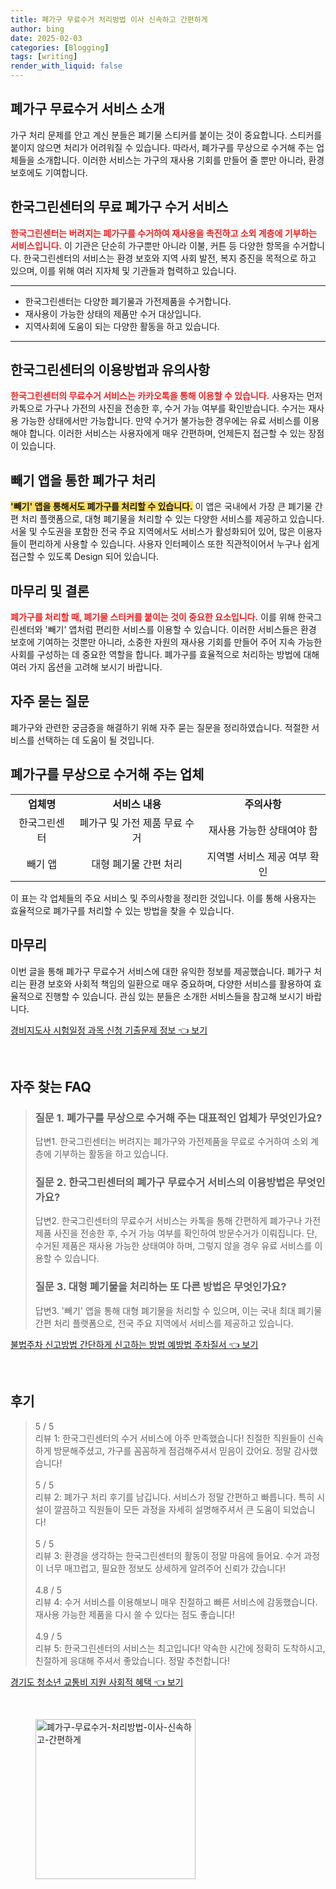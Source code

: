 ```yaml
---
title: 폐가구 무료수거 처리방법 이사 신속하고 간편하게
author: bing
date: 2025-02-03
categories: [Blogging]
tags: [writing]
render_with_liquid: false
---
```



<h2 id='폐가구 무료수거 서비스 소개'>폐가구 무료수거 서비스 소개</h2>

<p>가구 처리 문제를 안고 계신 분들은 폐기물 스티커를 붙이는 것이 중요합니다. 스티커를 붙이지 않으면 처리가 어려워질 수 있습니다. 따라서, 폐가구를 무상으로 수거해 주는 업체들을 소개합니다. 이러한 서비스는 가구의 재사용 기회를 만들어 줄 뿐만 아니라, 환경 보호에도 기여합니다.</p>

<h2 id='한국그린센터의 서비스'>한국그린센터의 무료 폐가구 수거 서비스</h2>

<p><b><span style="color: #ee2323;">한국그린센터는 버려지는 폐가구를 수거하여 재사용을 촉진하고 소외 계층에 기부하는 서비스입니다.</span></b> 이 기관은 단순히 가구뿐만 아니라 이불, 커튼 등 다양한 항목을 수거합니다. 한국그린센터의 서비스는 환경 보호와 지역 사회 발전, 복지 증진을 목적으로 하고 있으며, 이를 위해 여러 지자체 및 기관들과 협력하고 있습니다.</p>

<hr />

<ul>
    <li>한국그린센터는 다양한 폐기물과 가전제품을 수거합니다.</li>
    <li>재사용이 가능한 상태의 제품만 수거 대상입니다.</li>
    <li>지역사회에 도움이 되는 다양한 활동을 하고 있습니다.</li>
</ul>

<hr />

<h2 id='이용방법과 유의사항'>한국그린센터의 이용방법과 유의사항</h2>

<p><b><span style="color: #ee2323;">한국그린센터의 무료수거 서비스는 카카오톡을 통해 이용할 수 있습니다.</span></b> 사용자는 먼저 카톡으로 가구나 가전의 사진을 전송한 후, 수거 가능 여부를 확인받습니다. 수거는 재사용 가능한 상태에서만 가능합니다. 만약 수거가 불가능한 경우에는 유료 서비스를 이용해야 합니다. 이러한 서비스는 사용자에게 매우 간편하며, 언제든지 접근할 수 있는 장점이 있습니다.</p>

<h2 id='빼기 앱을 통한 처리'>빼기 앱을 통한 폐가구 처리</h2>

<p><b><span style="background-color: #ffe066;">'빼기' 앱을 통해서도 폐가구를 처리할 수 있습니다.</span></b> 이 앱은 국내에서 가장 큰 폐기물 간편 처리 플랫폼으로, 대형 폐기물을 처리할 수 있는 다양한 서비스를 제공하고 있습니다. 서울 및 수도권을 포함한 전국 주요 지역에서도 서비스가 활성화되어 있어, 많은 이용자들이 편리하게 사용할 수 있습니다. 사용자 인터페이스 또한 직관적이어서 누구나 쉽게 접근할 수 있도록 Design 되어 있습니다.</p>

<h2 id='마무리와 결론'>마무리 및 결론</h2>

<p><b><span style="color: #ee2323;">폐가구를 처리할 때, 폐기물 스티커를 붙이는 것이 중요한 요소입니다.</span></b> 이를 위해 한국그린센터와 '빼기' 앱처럼 편리한 서비스를 이용할 수 있습니다. 이러한 서비스들은 환경 보호에 기여하는 것뿐만 아니라, 소중한 자원의 재사용 기회를 만들어 주어 지속 가능한 사회를 구성하는 데 중요한 역할을 합니다. 폐가구를 효율적으로 처리하는 방법에 대해 여러 가지 옵션을 고려해 보시기 바랍니다.</p>

<h2 id='자주 묻는 질문'>자주 묻는 질문</h2>

<p>폐가구와 관련한 궁금증을 해결하기 위해 자주 묻는 질문을 정리하였습니다. 적절한 서비스를 선택하는 데 도움이 될 것입니다.</p>

<h2 id='폐가구를 무상으로 수거하는 업체'>폐가구를 무상으로 수거해 주는 업체</h2>

<table>
    <tr>
        <td style="text-align: center; height: 17px;"><b>업체명</b></td>
        <td style="text-align: center; height: 17px;"><b>서비스 내용</b></td>
        <td style="text-align: center; height: 17px;"><b>주의사항</b></td>
    </tr>
    <tr>
        <td style="text-align: center; height: 17px;">한국그린센터</td>
        <td style="text-align: center; height: 17px;">폐가구 및 가전 제품 무료 수거</td>
        <td style="text-align: center; height: 17px;">재사용 가능한 상태여야 함</td>
    </tr>
    <tr>
        <td style="text-align: center; height: 17px;">빼기 앱</td>
        <td style="text-align: center; height: 17px;">대형 폐기물 간편 처리</td>
        <td style="text-align: center; height: 17px;">지역별 서비스 제공 여부 확인</td>
    </tr>
</table>

<p>이 표는 각 업체들의 주요 서비스 및 주의사항을 정리한 것입니다. 이를 통해 사용자는 효율적으로 폐가구를 처리할 수 있는 방법을 찾을 수 있습니다.</p>

<h2 id='마무리'>마무리</h2>

<p>이번 글을 통해 폐가구 무료수거 서비스에 대한 유익한 정보를 제공했습니다. 폐가구 처리는 환경 보호와 사회적 책임의 일환으로 매우 중요하며, 다양한 서비스를 활용하여 효율적으로 진행할 수 있습니다. 관심 있는 분들은 소개한 서비스들을 참고해 보시기 바랍니다.</p>


<p><a class="click-button" title="경비지도사 시험일정 과목 신청 기출문제 정보" href="https://aptwhite.github.io/posts/%EA%B2%BD%EB%B9%84%EC%A7%80%EB%8F%84%EC%82%AC-%EC%8B%9C%ED%97%98%EC%9D%BC%EC%A0%95-%EA%B3%BC%EB%AA%A9-%EC%8B%A0%EC%B2%AD-%EA%B8%B0%EC%B6%9C%EB%AC%B8%EC%A0%9C-%EC%A0%95%EB%B3%B4/" rel="dofollow">경비지도사 시험일정 과목 신청 기출문제 정보 👈 보기</a></p><br>
<h2 id='자주_찾는_FAQ'>자주 찾는 FAQ</h2>
<div itemscope="" itemtype="https://schema.org/FAQPage"> 
<blockquote> 
<div itemscope="" itemprop="mainEntity" itemtype="https://schema.org/Question"> 
<h3 itemprop="name">질문 1. 폐가구를 무상으로 수거해 주는 대표적인 업체가 무엇인가요?</h3> 
<div itemscope="" itemprop="acceptedAnswer" itemtype="https://schema.org/Answer"> 
<span itemprop="text"> 
<p>답변1. 한국그린센터는 버려지는 폐가구와 가전제품을 무료로 수거하여 소외 계층에 기부하는 활동을 하고 있습니다.</p> 
</span> 
</div> 
</div> 
<div itemscope="" itemprop="mainEntity" itemtype="https://schema.org/Question"> 
<h3 itemprop="name">질문 2. 한국그린센터의 폐가구 무료수거 서비스의 이용방법은 무엇인가요?</h3> 
<div itemscope="" itemprop="acceptedAnswer" itemtype="https://schema.org/Answer"> 
<span itemprop="text"> 
<p>답변2. 한국그린센터의 무료수거 서비스는 카톡을 통해 간편하게 폐가구나 가전 제품 사진을 전송한 후, 수거 가능 여부를 확인하여 방문수거가 이뤄집니다. 단, 수거된 제품은 재사용 가능한 상태여야 하며, 그렇지 않을 경우 유료 서비스를 이용할 수 있습니다.</p> 
</span> 
</div> 
</div> 
<div itemscope="" itemprop="mainEntity" itemtype="https://schema.org/Question"> 
<h3 itemprop="name">질문 3. 대형 폐기물을 처리하는 또 다른 방법은 무엇인가요?</h3> 
<div itemscope="" itemprop="acceptedAnswer" itemtype="https://schema.org/Answer"> 
<span itemprop="text"> 
<p>답변3. '빼기' 앱을 통해 대형 폐기물을 처리할 수 있으며, 이는 국내 최대 폐기물 간편 처리 플랫폼으로, 전국 주요 지역에서 서비스를 제공하고 있습니다.</p> 
</span> 
</div> 
</div> 
</blockquote> 
</div>
<p><a class="click-button" title="불법주차 신고방법 간단하게 신고하는 방법 예방법 주차질서" href="https://aptwhite.github.io/posts/%EB%B6%88%EB%B2%95%EC%A3%BC%EC%B0%A8-%EC%8B%A0%EA%B3%A0%EB%B0%A9%EB%B2%95-%EA%B0%84%EB%8B%A8%ED%95%98%EA%B2%8C-%EC%8B%A0%EA%B3%A0%ED%95%98%EB%8A%94-%EB%B0%A9%EB%B2%95-%EC%98%88%EB%B0%A9%EB%B2%95-%EC%A3%BC%EC%B0%A8%EC%A7%88%EC%84%9C/" rel="dofollow">불법주차 신고방법 간단하게 신고하는 방법 예방법 주차질서 👈 보기</a></p><br>
<h2 id='후기'>후기</h2>
<div itemscope itemtype="https://schema.org/Product">
  <blockquote>
  <div itemprop="review" itemscope itemtype="https://schema.org/Review">
      <div itemprop="reviewRating" itemscope itemtype="https://schema.org/Rating"> <span itemprop="ratingValue">5</span> / <span itemprop="bestRating">5</span> </div>
      <span itemprop="reviewBody">리뷰 1: 한국그린센터의 수거 서비스에 아주 만족했습니다! 친절한 직원들이 신속하게 방문해주셨고, 가구를 꼼꼼하게 점검해주셔서 믿음이 갔어요. 정말 감사했습니다!</span>
  </div>
  <br>
  <div itemprop="review" itemscope itemtype="https://schema.org/Review">
      <div itemprop="reviewRating" itemscope itemtype="https://schema.org/Rating"> <span itemprop="ratingValue">5</span> / <span itemprop="bestRating">5</span> </div>
      <span itemprop="reviewBody">리뷰 2: 폐가구 처리 후기를 남깁니다. 서비스가 정말 간편하고 빠릅니다. 특히 시설이 깔끔하고 직원들이 모든 과정을 자세히 설명해주셔서 큰 도움이 되었습니다!</span>
  </div>
  <br>
  <div itemprop="review" itemscope itemtype="https://schema.org/Review">
      <div itemprop="reviewRating" itemscope itemtype="https://schema.org/Rating"> <span itemprop="ratingValue">5</span> / <span itemprop="bestRating">5</span> </div>
      <span itemprop="reviewBody">리뷰 3: 환경을 생각하는 한국그린센터의 활동이 정말 마음에 들어요. 수거 과정이 너무 매끄럽고, 필요한 정보도 상세하게 알려주어 신뢰가 갔습니다!</span>
  </div>
  <br>
  <div itemprop="review" itemscope itemtype="https://schema.org/Review">
      <div itemprop="reviewRating" itemscope itemtype="https://schema.org/Rating"> <span itemprop="ratingValue">4.8</span> / <span itemprop="bestRating">5</span> </div>
      <span itemprop="reviewBody">리뷰 4: 수거 서비스를 이용해보니 매우 친절하고 빠른 서비스에 감동했습니다. 재사용 가능한 제품을 다시 쓸 수 있다는 점도 좋습니다!</span>
  </div>
  <br>
  <div itemprop="review" itemscope itemtype="https://schema.org/Review">
      <div itemprop="reviewRating" itemscope itemtype="https://schema.org/Rating"> <span itemprop="ratingValue">4.9</span> / <span itemprop="bestRating">5</span> </div>
      <span itemprop="reviewBody">리뷰 5: 한국그린센터의 서비스는 최고입니다! 약속한 시간에 정확히 도착하시고, 친절하게 응대해 주셔서 좋았습니다. 정말 추천합니다!</span>
  </div>
  </blockquote>
</div>
<p><a class="click-button" title="경기도 청소년 교통비 지원 사회적 혜택" href="https://aptwhite.github.io/posts/%EA%B2%BD%EA%B8%B0%EB%8F%84-%EC%B2%AD%EC%86%8C%EB%85%84-%EA%B5%90%ED%86%B5%EB%B9%84-%EC%A7%80%EC%9B%90-%EC%82%AC%ED%9A%8C%EC%A0%81-%ED%98%9C%ED%83%9D/" rel="dofollow">경기도 청소년 교통비 지원 사회적 혜택 👈 보기</a></p><br>
<figure class="image"><img src="https://aptwhite.github.io/assets/img/thumbnail/폐가구-무료수거-처리방법-이사-신속하고-간편하게.webp" alt="폐가구-무료수거-처리방법-이사-신속하고-간편하게" width="256" height="256"></figure>